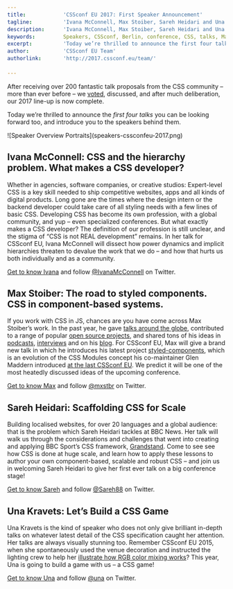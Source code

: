 ```yaml
---
title:            'CSSconf EU 2017: First Speaker Announcement'
tagline:          'Ivana McConnell, Max Stoiber, Sareh Heidari and Una Kravets'
description:      'Ivana McConnell, Max Stoiber, Sareh Heidari and Una Kravets are speaking at CSSconf EU 2017'
keywords:         Speakers, CSSconf, Berlin, conference, CSS, talks, Max, Stoiber, Una, Kravets, Sareh, Heidari, Ivana, McConell
excerpt:          'Today we’re thrilled to announce the first four talks you can be looking forward too, and introduce you to the speakers behind them.'
author:           'CSSconf EU Team'
authorlink:       'http://2017.cssconf.eu/team/'

---
```


After receiving over 200 fantastic talk proposals from the CSS community – more than ever before – we <a href="http://blog.cssconf.eu/2015/08/15/a-talk-selection-process-explained/" target="_blank">voted</a>, discussed, and after much deliberation, our 2017 line-up is now complete.

Today we’re thrilled to announce the *first four talks* you can be looking forward too, and introduce you to the speakers behind them.

<div class="blog-img">
  ![Speaker Overview Portraits](speakers-cssconfeu-2017.png)
</div>

## Ivana McConnell: CSS and the hierarchy problem. What makes a CSS developer?

Whether in agencies, software companies, or creative studios: Expert-level CSS is a key skill needed to ship competitive websites, apps and all kinds of digital products. Long gone are the times where the design intern or the backend developer could take care of all styling needs with a few lines of basic CSS. Developing CSS has become its own profession, with a global community, and yup – even specialized conferences.
But what exactly makes a CSS developer? The definition of our profession is still unclear, and the stigma of “CSS is not REAL development” remains. In her talk for CSSconf EU, Ivana McConnell will dissect how power dynamics and implicit hierarchies threaten to devalue the work that we do – and how that hurts us both individually and as a community.

<a href="http://2017.cssconf.eu/speakers/ivana-mc-connell.html">Get to know Ivana</a> and follow
<a href="https://twitter.com/IvanaMcConnell" target="_blank">@IvanaMcConnell</a> on Twitter.


## Max Stoiber: The road to styled components. CSS in component-based systems.

If you work with CSS in JS, chances are you have come across Max Stoiber’s work. In the past year, he gave <a href="http://mxstbr.com/#talks" target="_blank">talks around the globe</a>, contributed to a range of popular <a href="https://github.com/mxstbr" target="_blank">open source projects</a>, and shared tons of his ideas in <a href="https://devchat.tv/js-jabber/jsj-245-styled-components-and-react-boilerplate-with-max-stoiber" target="_blank">podcasts</a>, <a href="https://twitter.com/mxstbr/status/795555176203620353" target="_blank">interviews</a> and on his <a href="http://mxstbr.blog/" target="_blank">blog</a>. For CSSconf EU, Max will give a brand new talk in which he introduces his latest project <a href="https://styled-components.com/" target="_blank">styled-components</a>, which is an evolution of the CSS Modules concept his co-maintainer Glen Maddern introduced <a href="https://www.youtube.com/watch?v=aIyhhHTmsXE" target="_blank">at the last CSSconf EU</a>. We predict it will be one of the most heatedly discussed ideas of the upcoming conference.

<a href="http://2017.cssconf.eu/speakers/max-stoiber.html">Get to know Max</a> and follow
<a href="https://twitter.com/mxstbr" target="_blank">@mxstbr</a> on Twitter.


## Sareh Heidari: Scaffolding CSS for Scale

Building localised websites, for over 20 languages and a global audience: that is the problem which Sareh Heidari tackles at BBC News. Her talk will walk us through the considerations and challenges that went into creating and applying BBC Sport’s CSS framework, <a href="http://bbc.github.io/grandstand/" target="_blank">Grandstand</a>. Come to see see how CSS is done at huge scale, and learn how to apply these lessons to author your own component-based, scalable and robust CSS – and join us in welcoming Sareh Heidari to give her first ever talk on a big conference stage!

<a href="http://2017.cssconf.eu/speakers/sareh-heidari.html">Get to know Sareh</a> and follow
<a href="https://twitter.com/Sareh88" target="_blank">@Sareh88</a> on Twitter.


## Una Kravets: Let’s Build a CSS Game

Una Kravets is the kind of speaker who does not only give brilliant in-depth talks on whatever latest detail of the CSS specification caught her attention. Her talks are always visually stunning too. Remember CSSconf EU 2015, when she spontaneously used the venue decoration and instructed the lighting crew to help her <a href="https://www.youtube.com/watch?v=LY65F2e4B5w&index=3&list=PL37ZVnwpeshHoV6GgvG9WWAP6rjnEdAs9" target="_blank">illustrate how RGB color mixing works</a>? This year, Una is going to build a game with us – a CSS game!

<a href="http://2017.cssconf.eu/speakers/una-kravets.html">Get to know Una</a> and follow
<a href="https://twitter.com/una" target="_blank">@una</a> on Twitter.
